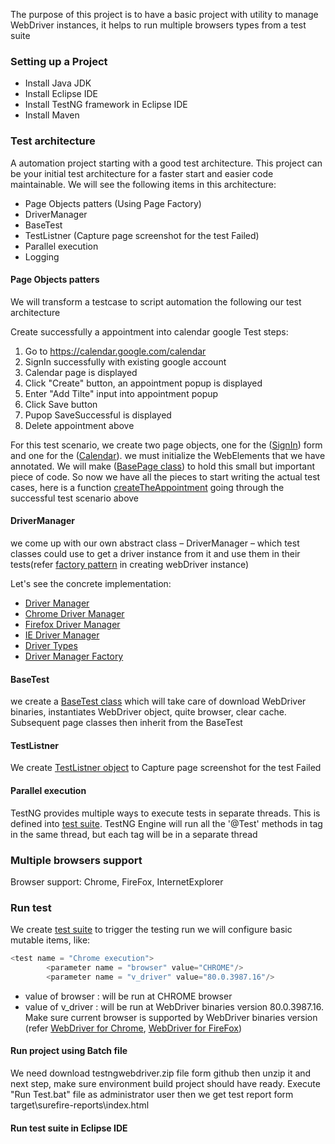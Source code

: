 The purpose of this project is to have a basic project with utility to manage WebDriver instances, it helps to run multiple browsers types from a test suite
### Setting up a Project
- Install Java JDK
- Install Eclipse IDE
- Install TestNG framework in Eclipse IDE 
- Install Maven
### Test architecture
A automation project starting with a good test architecture. This project can be your initial test architecture for a faster start and easier code maintainable. We will see the following items in this architecture:
- Page Objects patters (Using Page Factory)
- DriverManager
- BaseTest
- TestListner (Capture page screenshot for the test Failed)
- Parallel execution
- Logging

#### Page Objects patters
We will transform a testcase to script automation the following our test architecture

Create successfully a appointment into calendar google
Test steps:
1. Go to https://calendar.google.com/calendar
2. SignIn successfully with existing google account
3. Calendar page is displayed
4. Click "Create" button, an appointment popup is displayed
5. Enter "Add Tilte" input into appointment popup
6. Click Save button
7. Pupop SaveSuccessful is displayed
8. Delete appointment above

For this test scenario, we create two page objects, one for the ([SignIn](https://github.com/tmhai7th1/testngwebdriver/blob/master/src/test/java/webpages/SignInPage.java)) form and one for the ([Calendar](https://github.com/tmhai7th1/testngwebdriver/blob/master/src/test/java/webpages/CalendarPage.java)). 
we must initialize the WebElements that we have annotated. We will make ([BasePage class](https://github.com/tmhai7th1/testngwebdriver/blob/master/src/test/java/webpages/BasePage.java)) to hold this small but important piece of code. 
So now we have all the pieces to start writing the actual test cases, here is a function [createTheAppointment](https://github.com/tmhai7th1/testngwebdriver/blob/master/src/test/java/testcases/CalendarGoogle.java) going through the successful test scenario above

#### DriverManager
we come up with our own abstract class – DriverManager – which test classes could use to get a driver instance from it and use them in their tests(refer [factory pattern](https://drive.google.com/file/d/1b5Q1NatKRtOirhCssZ9RuFrd2JMHy_gp/view) in creating webDriver instance)

Let's see the concrete implementation:
- [Driver Manager](https://github.com/tmhai7th1/testngwebdriver/blob/master/src/test/java/driver/DriverManager.java)
- [Chrome Driver Manager](https://github.com/tmhai7th1/testngwebdriver/blob/master/src/test/java/driver/ChromeDriverManager.java)
- [Firefox Driver Manager](https://github.com/tmhai7th1/testngwebdriver/blob/master/src/test/java/driver/FirefoxDriverManager.java)
- [IE Driver Manager](https://github.com/tmhai7th1/testngwebdriver/blob/master/src/test/java/driver/IEDriverManager.java)
- [Driver Types](https://github.com/tmhai7th1/testngwebdriver/blob/master/src/test/java/driver/DriverType.java)
- [Driver Manager Factory](https://github.com/tmhai7th1/testngwebdriver/blob/master/src/test/java/driver/DriverManagerFactory.java)

#### BaseTest
we create a [BaseTest class](https://github.com/tmhai7th1/testngwebdriver/blob/master/src/test/java/test/BaseTest.java) which will take care of download WebDriver binaries, instantiates WebDriver object, quite browser, clear cache.
Subsequent page classes then inherit from the BaseTest

#### TestListner
We create [TestListner object](https://github.com/tmhai7th1/testngwebdriver/blob/master/src/test/java/utility/TestListener.java) to Capture page screenshot for the test Failed

#### Parallel execution
TestNG provides multiple ways to execute tests in separate threads. This is defined into [test suite](https://github.com/tmhai7th1/testngwebdriver/blob/master/suites/testng.xml). 
TestNG Engine will run all the '@Test' methods in tag in the same thread, but each tag will be in a separate thread

### Multiple browsers support

Browser support: Chrome, FireFox, InternetExplorer

### Run test
We create [test suite](https://github.com/tmhai7th1/testngwebdriver/blob/master/suites/testng.xml) to trigger the testing run
we will configure basic mutable items, like:

```python
<test name = "Chrome execution">
   		<parameter name = "browser" value="CHROME"/>
   		<parameter name = "v_driver" value="80.0.3987.16"/>
```
- value of browser : will be run at CHROME browser
- value of v_driver : will be run at WebDriver binaries version 80.0.3987.16. Make sure current browser is supported by WebDriver binaries version (refer [WebDriver for Chrome](https://chromedriver.chromium.org/downloads), [WebDriver for FireFox](https://github.com/mozilla/geckodriver/releases))

#### Run project using Batch file 
We need download testngwebdriver.zip file form github then unzip it and next step, make sure environment build project should have ready.
Execute "Run Test.bat" file as administrator user then we get test report form target\surefire-reports\index.html
#### Run test suite in Eclipse IDE

